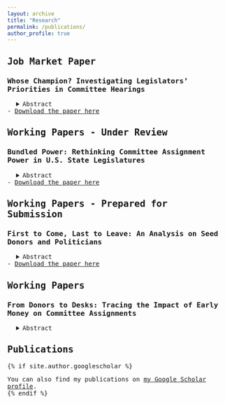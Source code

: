 ```yaml
---
layout: archive
title: "Research"
permalink: /publications/
author_profile: true
---
```

<span style="font-family: 'Lucida Console', monospace;">

## Job Market Paper
### Whose Champion? Investigating Legislators’ Priorities in Committee Hearings
 <div style="margin-left: 20px;">
<details>
  <summary> Abstract </summary>
  Whose interests do legislators advocate for in lawmaking? The literature has extensively explored the incentives shaping legislators' behavior, with particular focus on the roles of donors and constituents. This study specifically examines the influence of early donors ("seed interests") on legislators' actions during committee hearings. By analyzing transcripts from committee hearings in the 107th to 117th sessions of the House of Representatives using supervised and semi-supervised topic models, and cross-validating the results with an AI assistant, I investigate whether legislators prioritize their seed interests over those of their constituents or largest donors, especially in relation to the electoral conditions under which these relationships were formed. The findings reveal that legislators are more likely to advocate for seed donors when they secured their seat through open-seat primaries followed by non-competitive general elections. In contrast, legislators show less consistent support for seed donors when elected through more competitive routes, where they are incentivized to appeal to the broader electorate. These results highlight a new type of interest group-legislator relationship that may help explain legislators' lawmaking behavior.
</details>
       </div>
  - <a href="https://www.dropbox.com/scl/fi/h05rgmjfx8ka7cti3b1l8/chun_committees_nov.pdf?rlkey=uk2r8xhshvanmaj5308ili5ov&st=kpaglvvh&dl=0](https://www.dropbox.com/scl/fi/u9vvy1m1ap964dhzf2ovn/chun_whose_champion.pdf?rlkey=l29go1jndpy0x3mrdoyl4oq6n&st=i6wjs4bp&dl=0">Download the paper here</a>
  
## Working Papers - Under Review
### Bundled Power: Rethinking Committee Assignment Power in U.S. State Legislatures
 <div style="margin-left: 20px;">
<details>
  <summary> Abstract </summary>
What does "committee assignment power" actually measure, and what kind of political influence does it represent? While prior work (e.g., Fouirnaies and Hall 2018) treats assignment authority as a discrete institutional lever, I argue it functions as a proxy for a broader bundle of leadership powers. Using state-by-state regressions, I show that the estimated effect of assignment power on campaign contributions is highly composition-sensitive, driven by a handful of states and influential legislators. Comparing models with and without the assignment indicator, I find that its explanatory weight shifts to leadership offices such as Speaker and Senate President, while the Committee on Committees chair fails to absorb it -- suggesting that the variable captures more than the act of assigning members. Linking to Anzia and Jackman’s (2013) coding of procedural powers, I show that assignment power co-moves most strongly with agenda and gatekeeping tools. These findings reframe assignment authority as part of a broader leadership package centered on agenda control.
</details>
   </div>
  - <a href="https://www.dropbox.com/scl/fi/h05rgmjfx8ka7cti3b1l8/chun_committees_nov.pdf?rlkey=uk2r8xhshvanmaj5308ili5ov&st=kpaglvvh&dl=0](https://www.dropbox.com/scl/fi/dfqn7yrz9qqhgui9120t3/Bundled_Influence_Version_2.pdf?rlkey=qtu4zi9fulevt3ha4zdl0xpmh&st=yr8cunq2&dl=0">Download the paper here</a>

## Working Papers - Prepared for Submission
### First to Come, Last to Leave: An Analysis on Seed Donors and Politicians 
  <div style="margin-left: 20px;">
<details>
  <summary> Abstract </summary>
 Who supports first-time candidates, and why? This paper investigates whether pre-primary donors—“seed interests”—are more loyal over time than “bandwagon
interests” who begin giving only after a candidate wins their first primary. Drawing on PAC donations to freshman cohorts in the 102nd to 115th Houses of Representatives, I examine three dimensions of donor loyalty: longevity (total duration of
support), durability (likelihood of exit), and resilience (likelihood of returning after a lapse). Using OLS and Cox proportional hazards models, I find that seed interests support legislators for more elections and are 13% less likely to stop donating, with the most durable relationships found among donors to open-seat primary winners. Transition models show that seed donors are also more likely to resume support after a lapse, particularly when defined narrowly as early donors to open-seat winners.
PAC-level analyses confirm these patterns, while highlighting that donor resilience is coordinated at the interest-group level. These findings suggest that early donations—especially in open-seat primaries—reflect deliberate, long-term investments in access and influence, with important implications for understanding strategic donor behavior and legislative representation.
</details>
    </div>
  - <a href="https://www.dropbox.com/scl/fi/h05rgmjfx8ka7cti3b1l8/chun_committees_nov.pdf?rlkey=uk2r8xhshvanmaj5308ili5ov&st=kpaglvvh&dl=0](https://www.dropbox.com/scl/fi/u9vvy1m1ap964dhzf2ovn/chun_whose_champion.pdf?rlkey=l29go1jndpy0x3mrdoyl4oq6n&st=i6wjs4bp&dl=0](https://www.dropbox.com/scl/fi/ap83dk2jjnbg8tb4rzifc/chun_first_to_come.pdf?rlkey=8jwtk3f9d5q1zaogesk5jv20e&st=talc7chm&dl=0">Download the paper here</a>
    
## Working Papers 
### From Donors to Desks: Tracing the Impact of Early Money on Committee Assignments
 <div style="margin-left: 20px;">
<details>
  <summary> Abstract </summary>
 I look at whether legislators try to sit in committees whose jurisdictions is related to their seed donors’ interests. I define committee jurisdiction in two ways: (1) by examining donations to committee members in the past election cycle and (2) by identifying where bills on specific policy interests were assigned from the floor. To test whether legislators join committees aligned with their seed donors’ interests, I analyze the match rates between MCs’ seed donor interests and committee affiliations over their careers. I also run a survival model, treating placement on a seed interest-related committee as an event, and compare the time it takes for MCs to join a seed donor interest committee versus a bandwagon interest committee. I find that most legislators secure a position on a seed donor-related committee by their fourth cycle, with Republicans doing so earlier and at a higher rate than Democrats.
</details>
    </div>

## Publications
{% if site.author.googlescholar %}
  <div class="wordwrap">You can also find my publications on <a href="{{site.author.googlescholar}}">my Google Scholar profile</a>.</div>
{% endif %}

